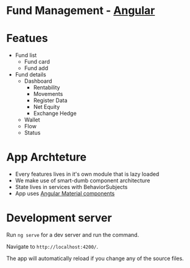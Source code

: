 # Fund Management - [Angular](https://angular.io)

# Featues
- Fund list
  - Fund card
  - Fund add
- Fund details
  - Dashboard
    - Rentability
    - Movements
    - Register Data
    - Net Equity
    - Exchange Hedge
  - Wallet
  - Flow
  - Status

# App Archteture

- Every features lives in it's own module that is lazy loaded
- We make use of smart-dumb component architecture
- State lives in services with BehaviorSubjects
- App uses [Angular Material components](https://material.angular.io)

# Development server

Run `ng serve` for a dev server and run the command.

Navigate to `http://localhost:4200/`.

The app will automatically reload if you change any of the source files.


